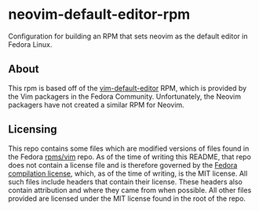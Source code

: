 # neovim-default-editor-rpm
Configuration for building an RPM that sets neovim as the default editor in Fedora Linux.

## About
This rpm is based off of the
[vim-default-editor](https://packages.fedoraproject.org/pkgs/vim/vim-default-editor/)
RPM, which is provided by the Vim packagers in the Fedora Community. Unfortunately, the Neovim packagers have not
created a similar RPM for Neovim.

## Licensing
This repo contains some files which are modified versions of files found in the Fedora
[rpms/vim](https://src.fedoraproject.org/rpms/vim/tree/rawhide)
repo. As of the time of writing this README, that repo does not contain a license file and is therefore governed by the
[Fedora compilation license](https://docs.fedoraproject.org/en-US/legal/fedora-linux-license/),
which, as of the time of writing, is the MIT license. All such files include headers that contain their license. These
headers also contain attribution and where they came from when possible. All other files provided are licensed under
the MIT license found in the root of the repo.
